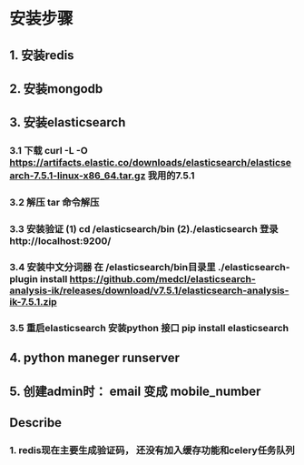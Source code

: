 # 安装步骤 
## 1. 安装redis
## 2. 安装mongodb
## 3. 安装elasticsearch
### 3.1 下载 curl -L -O https://artifacts.elastic.co/downloads/elasticsearch/elasticsearch-7.5.1-linux-x86_64.tar.gz 我用的7.5.1
### 3.2 解压 tar 命令解压
### 3.3 安装验证 (1) cd /elasticsearch/bin  (2)./elasticsearch  登录http://localhost:9200/
### 3.4 安装中文分词器 在 /elasticsearch/bin目录里  ./elasticsearch-plugin install https://github.com/medcl/elasticsearch-analysis-ik/releases/download/v7.5.1/elasticsearch-analysis-ik-7.5.1.zip
### 3.5 重启elasticsearch 安装python 接口 pip install elasticsearch
## 4. python maneger runserver
## 5. 创建admin时： email 变成 mobile_number
## Describe
### 1. redis现在主要生成验证码， 还没有加入缓存功能和celery任务队列
